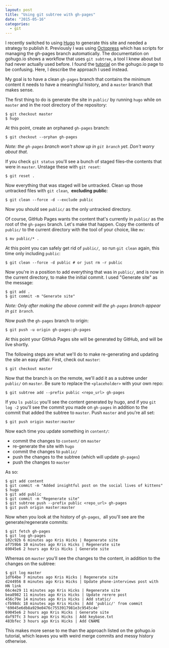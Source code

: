 ```yaml
---
layout: post
title: "Using git subtree with gh-pages"
date: "2015-05-16"
categories:
  - git
---
```


I recently switched to using [Hugo](http://www.gohugo.io) to generate this site and needed a strategy to publish it. Previously I was using [Octopress](http://www.octopress.org) which has scripts for managing the gh-pages branch automatically. The documentation on gohugo.io shows a workflow that uses `git subtree`, a tool I knew about but had never actually used before. I found the [tutorial](http://gohugo.io/tutorials/github-pages-blog#configure-git-workflow:fcefb200141ace3e7bfd6542457b7a72) on the gohugo.io page to be confusing. Here, I describe the approach I used instead.

<!--more-->

My goal is to have a clean `gh-pages` branch that contains the minimum content it needs to have a meaningful history, and a `master` branch that makes sense.

The first thing to do is generate the site in `public/` by running `hugo` while on `master` and in the root directory of the repository:

    $ git checkout master
    $ hugo

At this point, create an orphaned `gh-pages` branch:

    $ git checkout --orphan gh-pages

*Note: the `gh-pages` branch won't show up in `git branch` yet. Don't worry about that.*

If you check `git status` you'll see a bunch of staged files–the contents that were in `master`. Unstage these with `git reset`:

    $ git reset .

Now everything that was staged will be untracked. Clean up those untracked files with `git clean`, &nbsp;**excluding public**:

    $ git clean --force -d --exclude public

Now you should see `public/` as the only untracked directory.

Of course, GitHub Pages wants the content that's currently in `public/` as the root of the `gh-pages` branch. Let's make that happen. Copy the contents of `public/` to the current directory with the tool of your choice, like `mv`:

    $ mv public/* .

At this point you can safely get rid of `public/`, &nbsp;so run `git clean` again, this time only including `public`:

    $ git clean --force -d public # or just rm -r public

Now you're in a position to add everything that was in `public/`, and is now in the current directory, to make the initial commit. I used "Generate site" as the message:

    $ git add .
    $ git commit -m "Generate site"

*Note: Only after making the above commit will the `gh-pages` branch appear in `git branch`.*

Now push the `gh-pages` branch to origin:

    $ git push -u origin gh-pages:gh-pages

At this point your GitHub Pages site will be generated by GitHub, and will be live shortly.

The following steps are what we'll do to make re-generating and updating the site an easy affair. First, check out `master`:

    $ git checkout master

Now that the branch is on the remote, we'll add it as a subtree under `public/` on `master`. Be sure to replace the `<placeholder>` with your own repo:

    $ git subtree add --prefix public <repo_url> gh-pages

If you `ls public` you'll see the content generated by hugo, and if you `git log -2` you'll see the commit you made on `gh-pages` in addition to the commit that added the subtree to `master`. Push `master` and you're all set:

    $ git push origin master:master

Now each time you update something in `content/`:

 * commit the changes to `content/` on `master`
 * re-generate the site with `hugo`
 * commit the changes to `public/` 
 * push the changes to the subtree (which will update `gh-pages`)
 * push the changes to `master`

As so:

    $ git add content
    $ git commit -m "Added insightful post on the social lives of kittens"
    $ hugo
    $ git add public
    $ git commit -m "Regenerate site"
    $ git subtree push --prefix public <repo_url> gh-pages
    $ git push origin master:master

Now when you look at the history of `gh-pages`, &nbsp;all you'll see are the generate/regenerate commits:

    $ git fetch gh-pages
    $ git log gh-pages
    102c92b 6 minutes ago Kris Hicks | Regenerate site
    af759b6 10 minutes ago Kris Hicks | Regenerate site
    69045e6 2 hours ago Kris Hicks | Generate site

Whereas on `master` you'll see the changes to the content, in addition to the changes on the subtree:

    $ git log master
    1df64be 7 minutes ago Kris Hicks | Regenerate site
    d244956 8 minutes ago Kris Hicks | Update phone-interviews post with HN link
    66c4e29 11 minutes ago Kris Hicks | Regenerate site
    bea8982 11 minutes ago Kris Hicks | Update rerere post
    456c79e 14 minutes ago Kris Hicks | Add static/
    cfb98dc 18 minutes ago Kris Hicks | Add 'public/' from commit '69045e6db8a929e0476c7553917981e3c9545c4e'
    69045e6 2 hours ago Kris Hicks | Generate site
    daf97fc 3 hours ago Kris Hicks | Add keybase.txt
    483bfec 3 hours ago Kris Hicks | Add CNAME

This makes more sense to me than the approach listed on the gohugo.io tutorial, which leaves you with weird merge commits and messy history otherwise.
